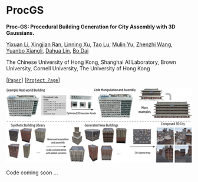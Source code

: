 # ProcGS

**Proc-GS: Procedural Building Generation for City Assembly with 3D Gaussians.**

[Yixuan Li](https://yixuanli98.github.io/), [Xingjian Ran](https://scholar.google.com/citations?user=8AubXI4AAAAJ&hl=zh-CN), [Linning Xu](https://eveneveno.github.io/lnxu/), [Tao Lu](https://inspirelt.github.io/), [Mulin Yu](https://mulinyu.github.io/), [Zhenzhi Wang](https://zhenzhiwang.github.io/), [Yuanbo Xiangli](https://kam1107.github.io/), [Dahua Lin](http://dahua.site/), [Bo Dai](https://daibo.info/)

The Chinese University of Hong Kong, Shanghai AI Laboratory, Brown University, Cornell University, The University of Hong Kong

[[`Paper`]()] 
[[`Project Page`](https://city-super.github.io/procgs/)]

![teaser](figures/teaser.png)

Code coming soon ...